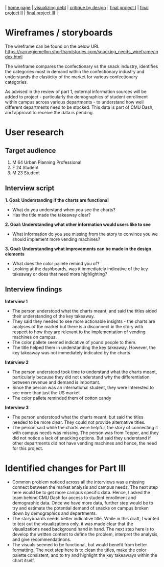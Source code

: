 | [home page](https://cmustudent.github.io/tswd-portfolio-templates/) | [visualizing debt](visualizing-government-debt) | [critique by design](critique-by-design) | [final project I](final-project-part-one) | [final project II](final-project-part-two) | [final project III](final-project-part-three) |

# Wireframes / storyboards
The wireframe can be found on the below URL
https://carnegiemellon.shorthandstories.com/snacking_needs_wireframe/index.html

The wireframe compares the confectionary vs the snack industry, identifies the categories most in demand within the confectionary industry and understands the elasticity of the market for various confectionary categories. 

As advised in the review of part 1, external information sources will be added to project - particularly the demographics of student enrollment within campus across various departments - to understand how well different departments need to be stocked. This data is part of CMU Dash, and approval to receive the data is pending.

# User research 

## Target audience
1. M 64 Urban Planning Professional
2. F 24 Student
3. M 23 Student

## Interview script
**1. Goal: Understanding if the charts are functional**
- What do you understand when you see the charts?
- Has the title made the takeaway clear?
  
**2. Goal: Understanding what other information would users like to see**
- What information do you see missing from the story to convince you we should implement more vending machines?
  
**3. Goal: Understanding what improvements can be made in the design elements**
- What does the color pallete remind you of?
- Looking at the dashboards, was it immediately indicative of the key takeaway or does that need more highlighting?


## Interview findings

**Interview 1**
- The person understood what the charts meant, and said the titles aided their understanding of the key takeaway.
- They said they needed to see more actionable insights - the charts are analyses of the market but there is a disconnect in the story with respect to how they are relevant to the implementation of vending machines on campus.
- The color pallete seemed indicative of yound people to them.
- The title helped them in understanding the key takeaway. However, the key takeaway was not immediately indicated by the charts.

**Interview 2**
- The person understood took time to understand what the charts meant, particularly because they did not understand why the differentiation between revenue and demand is important.
- Since the person was an international student, they were interested to see more than just the US market
- The color pallete reminded them of cotton candy

**Interview 3**
- The person understood what the charts meant, but said the titles needed to be more clear. They could not provide alternative titles.
- The person said while the charts were helpful, the story of connecting it with campus needs was missing. The person was from Tepper, and they did not notice a lack of snacking options. But said they understand if other departments did not have vending machines and hence, the need for this project.


# Identified changes for Part III
- Common problem noticed across all the interviews was a missing connect between the market analysis and campus needs. The next step here would be to get more campus specific data. Hence, I asked the team behind CMU Dash for access to student enrollment and demographic data. Once we have more data, further step would be to try and estimate the potential demand of snacks on campus broken down by demographics and departments.
- The storyboards needs better indicative title. While in this draft, I wanted to test out the visualizations only, it was made clear that the visualizations need background hand in hand. The next step here is to develop the written content to define the problem, interpret the analysis, and give recommendatinons.
- The visuals seemed to be functional, but would benefit from better formatting. The next step here is to clean the titles, make the color palette consistent, and to try and highlight the key takeaways within the chart itself.
